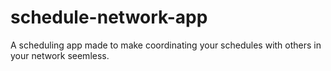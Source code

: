 # schedule-network-app
A scheduling app made to make coordinating your schedules with others in your network seemless.
